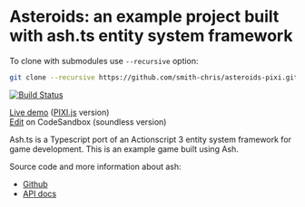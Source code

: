# Asteroids: an example project built with ash.ts entity system framework

To clone with submodules use `--recursive` option:

```sh
git clone --recursive https://github.com/smith-chris/asteroids-pixi.git
```

[![Build Status](https://travis-ci.com/icek/asteroids-pixi.svg?branch=master)](https://travis-ci.com/icek/asteroids)

[Live demo](https://icek.github.io/asteroids-pixi) ([PIXI.js](https://www.pixijs.com/) version)  
[Edit](https://codesandbox.io/s/q96x4p213q) on CodeSandbox (soundless version)

Ash.ts is a Typescript port of an Actionscript 3 entity system framework for game development. This is an example game built using Ash.

Source code and more information about ash:

- [Github](https://github.com/icek/ash)
- [API docs](https://icek.github.io/ash)
